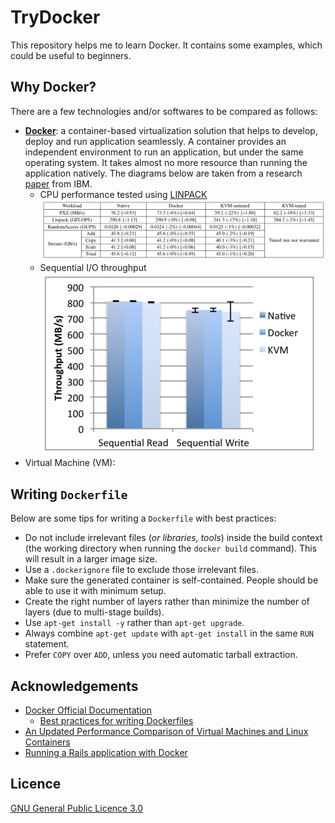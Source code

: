 # TryDocker

This repository helps me to learn Docker. It contains some examples, which could be useful to beginners.

## Why Docker?

There are a few technologies and/or softwares to be compared as follows:

- **[Docker](https://www.docker.com)**: a container-based virtualization solution that helps to develop, deploy and run application seamlessly. A container provides an independent environment to run an application, but under the same operating system. It takes almost no more resource than running the application natively. The diagrams below are taken from a research [paper](https://domino.research.ibm.com/library/cyberdig.nsf/papers/0929052195DD819C85257D2300681E7B/$File/rc25482.pdf) from IBM.
	- CPU performance tested using [LINPACK](http://www.netlib.org/linpack/)<br>
	![Linpack performance](img/linpack.png)
	- Sequential I/O throughput<br>
	![Sequential IO](img/sequence_io.png)
- Virtual Machine (VM): 

## Writing `Dockerfile`

Below are some tips for writing a `Dockerfile` with best practices:

- Do not include irrelevant files (_or libraries, tools_) inside the build context (the working directory when running the `docker build` command). This will result in a larger image size.
- Use a `.dockerignore` file to exclude those irrelevant files.
- Make sure the generated container is self-contained. People should be able to use it with minimum setup.
- Create the right number of layers rather than minimize the number of layers (due to multi-stage builds).
- Use `apt-get install -y` rather than `apt-get upgrade`.
- Always combine `apt-get update` with `apt-get install` in the same `RUN` statement.
- Prefer `COPY` over `ADD`, unless you need automatic tarball extraction.

## Acknowledgements

- [Docker Official Documentation](https://docs.docker.com)
	- [Best practices for writing Dockerfiles](https://docs.docker.com/develop/develop-images/dockerfile_best-practices/)
- [An Updated Performance Comparison of Virtual Machines and Linux Containers](https://domino.research.ibm.com/library/cyberdig.nsf/papers/0929052195DD819C85257D2300681E7B/$File/rc25482.pdf)
- [Running a Rails application with Docker](https://docs.docker.com/compose/rails/#rebuild-the-application)

## Licence

[GNU General Public Licence 3.0](LICENSE)
